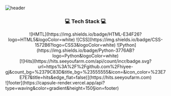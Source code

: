 ![header](https://capsule-render.vercel.app/api?type=waving&color=gradient&height=300&section=header&text=Hiyee%20Github&fontSize=90)

<h3 align = center>💻 Tech Stack 💻</h3>
<div align = center>
![HMTL](https://img.shields.io/badge/HTML-E34F26?logo=HTML5&logoColor=white)  ![CSS](https://img.shields.io/badge/CSS-1572B6?logo=CSS3&logoColor=white) ![Python](https://img.shields.io/badge/Python-3776AB?logo=Python&logoColor=white)
</div>
<div align = center>
[![Hits](https://hits.seeyoufarm.com/api/count/incr/badge.svg?url=https%3A%2F%2Fgithub.com%2Fhiyee-gj&count_bg=%2379C83D&title_bg=%23555555&icon=&icon_color=%23E7E7E7&title=hits&edge_flat=false)](https://hits.seeyoufarm.com)
</div>
![footer](https://capsule-render.vercel.app/api?type=waving&color=gradient&height=150&section=footer)
